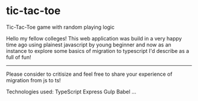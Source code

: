 # tic-tac-toe
Tic-Tac-Toe game with random playing logic

Hello my fellow colleges!
This web application was build in a very happy time ago
using plainest javascript by young beginner and now as an instance
to explore some basics of migration to typescript I'd describe as a full of fun!

***

Please consider to critisize and feel free to share your experience of migration from js to ts!

Technologies used:
TypeScript
Express
Gulp
Babel
...
